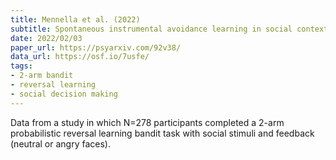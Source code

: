 ```yaml
---
title: Mennella et al. (2022)
subtitle: Spontaneous instrumental avoidance learning in social contexts
date: 2022/02/03
paper_url: https://psyarxiv.com/92v38/
data_url: https://osf.io/7usfe/
tags:
- 2-arm bandit
- reversal learning
- social decision making
---
```


Data from a study in which N=278 participants completed a 2-arm probabilistic reversal learning bandit task with social stimuli and feedback (neutral or angry faces).

